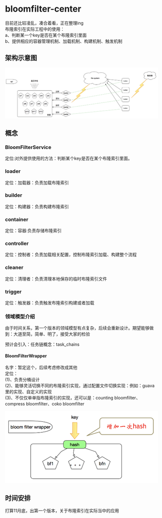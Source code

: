 # bloomfilter-center
目前还比较凌乱，凑合着看，正在整理ing <br>
布隆索引在实际工程中的使用：<br>
a、判断某一个key是否在某个布隆索引里面<br>
b、提供相应的容器管理机制、加载机制、构建机制、触发机制<br>


## 架构示意图
![](./doc/bloomfilter-framework.jpg)

## 概念

### BloomFilterService
定位:对外提供使用的方法：判断某个key是否在某个布隆索引里面。

### loader
定位：加载器：负责加载布隆索引

### builder
定位：构建器：负责构建布隆索引

### container
定位：容器:负责存储布隆索引

### controller
定位：控制者：负责加载相关配置，控制布隆索引加载、构建整个流程

### cleaner
定位：清理者：负责清理本地保存的临时布隆索引文件

### trigger
定位：触发器：负责触发布隆索引构建或者加载




### 领域模型介绍

由于时间关系，第一个版本的领域模型有点复杂，后续会重新设计。期望能够做到：大道至简，简单、明了，接受大家的检验

预计会引入：任务链概念：task_chains

#### BloomFilterWrapper
名字：暂定这个，后续考虑修改成其他<br>
定位：<br>
   (1)、负责分桶设计<br>
   (2)、能够灵活切换不同的布隆索引实现，通过配置文件切换实现：例如：guava里的实现、自定义的实现<br>
   (3)、不仅仅单单指布隆索引的实现，还可以是：counting bloomfilter、compress bloomfilter、coko bloomfilter<br>
   
   
![](./doc/bloomfilter-fentong.png)


## 时间安排

打算11月底，出第一个版本，关于布隆索引在实际当中的应用

